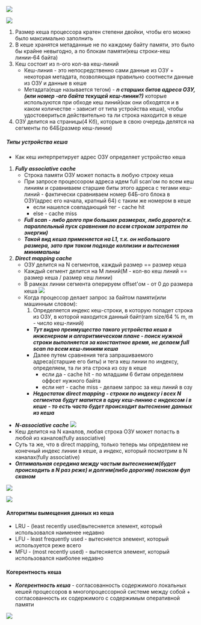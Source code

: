 ![](../_resources/Pasted%20image%2020241130005157.png)

![](../_resources/Pasted%20image%2020241130005222.png)
1. Размер кеша процессора кратен степени двойки, чтобы его можно было максимально заполнить
2. В кеше хранятся метаданные не по каждому байту памяти, это было бы крайне невыгодно, а по блокам памяти(кеш строки-кеш линии-64 байта)
3. Кеш состоит из n-ого кол-ва кеш-линий
	- Кеш-линия - это непосредственно сами данные из ОЗУ + некоторая метадата, позволяющая правильно соотнести данные из ОЗУ и данные в кеше
	- Метадата(еще называется тегом) - ***n старших битов адреса ОЗУ,(или номер -ого байта текущей кеш-линии?)*** которые используются при обходе кеш линий(как они обходятся и в каком количестве - зависит от типа устройства кеша), чтобы удостовериться действительно та ли строка находится в кеше  
4. ОЗУ делится на страницы(4 Кб), которые в свою очередь делятся на сегменты по 64Б(размер кеш-линии)

##### Типы устройства кеша
- Как кеш интерпретирует адрес ОЗУ определяет устройство кеша
1. ***Fully associative cache***
	- Строка памяти ОЗУ может попасть в любую строку кеша
	- При запросе процессором адреса идем full scan'ом по всем кеш линиям и сравниваем старшие биты этого адреса с тегами кеш-линий - фактически сравниваем номер 64Б-ого блока в ОЗУ(адрес его начала, кратный 64) с таким же номером в кеше
		- если нашелся совпадающий тег - cache hit
		- else - cache miss
	- ***Full scan - либо долго при больших размерах, либо дорого(т.к. параллельный пуск сравнения по всем строкам затратен по энергии)***
	- ***Такой вид кеша применяется на L1, т.к. он небольшого размера, зато при таком подходе коллизии и вытеснения минимальны***
1. ***Direct mapping cache***
	-  ОЗУ делится на N сегментов, каждый размер == размер кеша
	-  Каждый сегмент делится на M линий(M - кол-во кеш линий == размер кеша / размер кеш линии)
	-  В рамках линии сегмента оперируем offset'ом - от 0 до размера кеша
	![](../_resources/Pasted%20image%2020241130182640.png)
	- Когда процессор делает запрос за байтом памяти(или машинным словом):
		1. Определяется индекс кеш-строки, в которую попадет строка из ОЗУ, в которой находится данный байт(ram size/64 % m, m - число кеш-линий)
		- ***Тут видно преимущество такого устройства кеша в инженерном и алгоритмическом плане - поиск нужной строки выполняется за константное время, не делаем full scan по всем кеш-линиям кеша***	 
		- Далее путем сравнения тега запрашиваемого адреса(старшие его биты) и тега кеш линии по индексу, определяем, та ли эта строка из озу в кеше
			- если да - cache hit - по младшим 6 битам определяем оффсет нужного байта
			- если нет - cache miss - делаем запрос за кеш линий в озу
		- ***Недостаток direct mapping - строки по индексу i всех N сегментов будут мапится в одну кеш-линию с индексом i в кеше - то есть часто будет происходит вытеснение данных из кеша***
- ***N-associative cache***
![](../_resources/Pasted%20image%2020241130184858.png)
- Кеш делится на N каналов, любая строка ОЗУ может попасть в любой из каналов(fully associative) 
- Суть та же, что в direct mapping, только теперь мы определяем не конечный индекс линии в кеше, а индекс, который посмотрим в N каналах(fully associative) 
- ***Оптимальная середина между частым вытеснением(будет происходить в N раз реже) и долгим(либо дорогим) поиском фул сканом***

![](../_resources/Pasted%20image%2020241201220925.png)

![](../_resources/Pasted%20image%2020241201220957.png)

#### Алгоритмы вымещения данных из кеша
- LRU - (least recently used)вытесняется элемент, который использовался наименее недавно
- LFU - least frequently used - вытесняется элемент, который используется реже всего
- MFU - (most recently used) - вытесняется элемент, который использовался наиболее недавно

#### Когерентность кеша

 - ***Когерентность кеша*** -  согласованность содержимого локальных кешей процессоров в многопроцессорной системе между собой + согласованность их содержимого с содержимым оперативной памяти

![](../_resources/Pasted%20image%2020241130201159.png)


